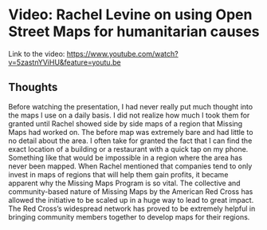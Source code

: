 # Video: Rachel Levine on using Open Street Maps for humanitarian causes
Link to the video: https://www.youtube.com/watch?v=5zastnYViHU&feature=youtu.be

## Thoughts

Before watching the presentation, I had never really put much thought into the maps I use on a daily basis. I did not realize how much I took them for granted until Rachel showed side by side maps of a region that Missing Maps had worked on. The before map was extremely bare and had little to no detail about the area. I often take for granted the fact that I can find the exact location of a building or a restaurant with a quick tap on my phone. Something like that would be impossible in a region where the area has never been mapped. When Rachel mentioned that companies tend to only invest in maps of regions that will help them gain profits, it became apparent why the Missing Maps Program is so vital. The collective and community-based nature of Missing Maps by the American Red Cross has allowed the initiative to be scaled up in a huge way to lead to great impact. The Red Cross’s widespread network has proved to be extremely helpful in bringing community members together to develop maps for their regions.
